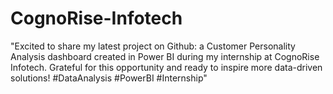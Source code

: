 # CognoRise-Infotech
"Excited to share my latest project on Github: a Customer Personality Analysis dashboard created in Power BI during my internship at CognoRise Infotech. Grateful for this opportunity and ready to inspire more data-driven solutions! #DataAnalysis #PowerBI #Internship"
